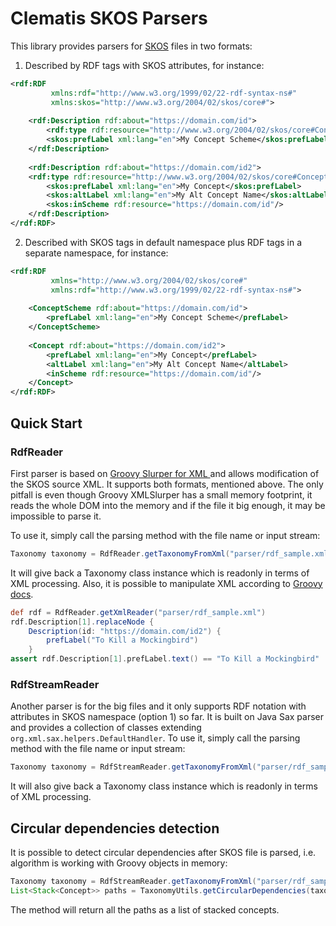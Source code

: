 # Clematis SKOS Parsers

This library provides parsers for [SKOS](https://www.w3.org/2004/02/skos/) files in two formats:

1. Described by RDF tags with SKOS attributes, for instance:

```xml
<rdf:RDF 
         xmlns:rdf="http://www.w3.org/1999/02/22-rdf-syntax-ns#"
         xmlns:skos="http://www.w3.org/2004/02/skos/core#">
    
    <rdf:Description rdf:about="https://domain.com/id">
        <rdf:type rdf:resource="http://www.w3.org/2004/02/skos/core#ConceptScheme"/>
        <skos:prefLabel xml:lang="en">My Concept Scheme</skos:prefLabel>
    </rdf:Description>
    
    <rdf:Description rdf:about="https://domain.com/id2">
	<rdf:type rdf:resource="http://www.w3.org/2004/02/skos/core#Concept"/>
        <skos:prefLabel xml:lang="en">My Concept</skos:prefLabel>
        <skos:altLabel xml:lang="en">My Alt Concept Name</skos:altLabel>
        <skos:inScheme rdf:resource="https://domain.com/id"/>
    </rdf:Description>
</rdf:RDF>
```
2. Described with SKOS tags in default namespace plus RDF tags in a separate namespace, for instance:

```xml
<rdf:RDF 
         xmlns="http://www.w3.org/2004/02/skos/core#"
         xmlns:rdf="http://www.w3.org/1999/02/22-rdf-syntax-ns#">
    
    <ConceptScheme rdf:about="https://domain.com/id">
        <prefLabel xml:lang="en">My Concept Scheme</prefLabel>
    </ConceptScheme>
    
    <Concept rdf:about="https://domain.com/id2">
        <prefLabel xml:lang="en">My Concept</prefLabel>
        <altLabel xml:lang="en">My Alt Concept Name</altLabel>
        <inScheme rdf:resource="https://domain.com/id"/>
    </Concept>
</rdf:RDF>
```

## Quick Start

### RdfReader

First parser is based on [Groovy Slurper for XML ](https://groovy-lang.org/processing-xml.html#_xmlparser_and_xmlslurper) and allows modification of the SKOS source XML. It supports both formats, mentioned above. The only pitfall is even though Groovy XMLSlurper has a small memory footprint, it reads the whole DOM into the memory and if the file it big enough, it may be impossible to parse it.

To use it, simply call the parsing method with the file name or input stream:
```groovy
Taxonomy taxonomy = RdfReader.getTaxonomyFromXml("parser/rdf_sample.xml")
```
It will give back a Taxonomy class instance which is readonly in terms of XML processing. Also, it is possible to manipulate XML according to [Groovy docs](https://groovy-lang.org/processing-xml.html#_manipulating_xml).
```groovy
def rdf = RdfReader.getXmlReader("parser/rdf_sample.xml")
rdf.Description[1].replaceNode { 
    Description(id: "https://domain.com/id2") {
        prefLabel("To Kill a Mockingbird")
    }
assert rdf.Description[1].prefLabel.text() == "To Kill a Mockingbird"    
```

### RdfStreamReader

Another parser is for the big files and it only supports RDF notation with attributes in SKOS namespace (option 1) so far. It is built on Java Sax parser and provides a collection of classes extending ```org.xml.sax.helpers.DefaultHandler```. To use it, simply call the parsing method with the file name or input stream:

```groovy
Taxonomy taxonomy = RdfStreamReader.getTaxonomyFromXml("parser/rdf_sample.xml")
```
It will also give back a Taxonomy class instance which is readonly in terms of XML processing.

## Circular dependencies detection

It is possible to detect circular dependencies after SKOS file is parsed, i.e. algorithm is working with Groovy objects in memory:

```groovy
Taxonomy taxonomy = RdfStreamReader.getTaxonomyFromXml("parser/rdf_sample.xml")
List<Stack<Concept>> paths = TaxonomyUtils.getCircularDependencies(taxonomy)
```

The method will return all the paths as a list of stacked concepts.
